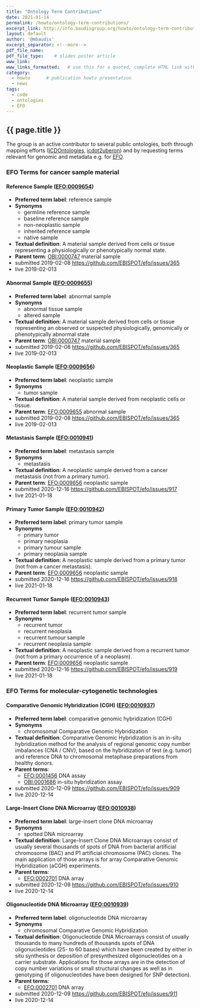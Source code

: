 ```yaml
---
title: "Ontology Term Contributions"
date: 2021-01-14
permalink: /howto/ontology-term-contributions/
excerpt_link: http://info.baudisgroup.org/howto/ontology-term-contributions/
layout: default
author: '@mbaudis'
excerpt_separator: <!--more-->
pdf_file_name:
pdf_file_type:    # slides poster article
www_link:
www_links_formatted:   # use this for a quoted, complete HTML link with label '<a href="http://" target="_blank">...</a>'
category:
  - howto      # publication howto presentation
  - news
tags:
  - code
  - ontologies
  - EFO
---
```


## {{ page.title }}

The group is an active contributor to several public ontologies, both through mapping efforts
([ICDOntologies](https://github.com/progenetix/ICDOntologies), [icdot2uberon](https://github.com/progenetix/icdot2uberon)) and
by requesting terms relevant for genomic and metadata e.g. for [EFO](https://www.ebi.ac.uk/ols/ontologies/efo).

<!--more-->

### EFO Terms for cancer sample material

#### Reference Sample ([EFO:0009654](http://www.ebi.ac.uk/efo/EFO_0009654))

* **Preferred term label**: reference sample
* **Synonyms**
  - germline reference sample
  - baseline reference sample
  - non-neoplastic sample
  - inherited reference sample
  - native sample
* **Textual definition**: A material sample derived from cells or tissue representing a physiologically or phenotypically normal state.
* **Parent term**: [OBI:0000747](http://purl.obolibrary.org/obo/OBI_0000747) material sample
* submitted 2019-02-08 <https://github.com/EBISPOT/efo/issues/365>
* live 2019-02-013

#### Abnormal Sample ([EFO:0009655](http://www.ebi.ac.uk/efo/EFO_0009655))

* **Preferred term label**: abnormal sample
* **Synonyms**
  - abnormal tissue sample
  - altered sample
* **Textual definition**: A material sample derived from cells or tissue representing an observed or suspected physiologically, genomically or phenotypically abnormal state
* **Parent term**: [OBI:0000747](http://purl.obolibrary.org/obo/OBI_0000747) material sample
* submitted 2019-02-08 <https://github.com/EBISPOT/efo/issues/365>
* live 2019-02-013

#### Neoplastic Sample ([EFO:0009656](http://www.ebi.ac.uk/efo/EFO_0009656))

* **Preferred term label**: neoplastic sample
* **Synonyms**
  - tumor sample
* **Textual definition**: A material sample derived from neoplastic cells or tissue.
* **Parent term**: [EFO:0009655](http://www.ebi.ac.uk/efo/EFO_0009655) abnormal sample
* submitted 2019-02-08 <https://github.com/EBISPOT/efo/issues/365>
* live 2019-02-013

#### Metastasis Sample ([EFO:0010941](http://www.ebi.ac.uk/efo/EFO_0010941))

* **Preferred term label**: metastasis sample
* **Synonyms**
  - metastasis
* **Textual definition**: A neoplastic sample derived from a cancer metastasis (not from a primary tumor).
* **Parent term**: [EFO:0009656](http://www.ebi.ac.uk/efo/EFO_0009656) neoplastic sample
* submitted 2020-12-16 <https://github.com/EBISPOT/efo/issues/917>
* live 2021-01-18

#### Primary Tumor Sample ([EFO:0010942](http://www.ebi.ac.uk/efo/EFO_0010942))

* **Preferred term label**: primary tumor sample
* **Synonyms**
  - primary tumor
  - primary neoplasia
  - primary tumour sample
  - primary neoplasia sample
* **Textual definition**: A neoplastic sample derived from a primary tumor (not from a cancer metastasis).
* **Parent term**: [EFO:0009656](http://www.ebi.ac.uk/efo/EFO_0009656) neoplastic sample
* submitted 2020-12-16 <https://github.com/EBISPOT/efo/issues/918>
* live 2021-01-18

#### Recurrent Tumor Sample ([EFO:0010943](http://www.ebi.ac.uk/efo/EFO_0010943))

* **Preferred term label**: recurrent tumor sample
* **Synonyms**
  - recurrent tumor
  - recurrent neoplasia
  - recurrent tumour sample
  - recurrent neoplasia sample
* **Textual definition**: A neoplastic sample derived from a recurrent tumor (not from a primary occurrence of a neoplasm).
* **Parent term**: [EFO:0009656](http://www.ebi.ac.uk/efo/EFO_0009656) neoplastic sample
* submitted 2020-12-16 <https://github.com/EBISPOT/efo/issues/919>
* live 2021-01-18


### EFO Terms for molecular-cytogenetic technologies

#### Comparative Genomic Hybridization (CGH) ([EFO:0010937](http://www.ebi.ac.uk/efo/EFO_0010937))

* **Preferred term label**: comparative genomic hybridization (CGH)
* **Synonyms**
  - chromosomal Comparative Genomic Hybridization
* **Textual definition**: Comparative Genomic Hybridization is an in-situ hybridization method for the analysis of regional genomic copy number imbalances (CNA / CNV), based on the hybridization of test (e.g. tumor) and reference DNA to chromosomal metaphase preparations from healthy donors.
* **Parent terms**:
  - [EFO:0001456](http://www.ebi.ac.uk/efo/EFO_0001456) DNA assay
  - [OBI:0001686](http://purl.obolibrary.org/obo/OBI_0001686) in-situ hybridization assay
* submitted 2020-12-09 <https://github.com/EBISPOT/efo/issues/909>
* live 2020-12-14

#### Large-Insert Clone DNA Microarray ([EFO:0010938](http://www.ebi.ac.uk/efo/EFO_0010938))

* **Preferred term label**: large-insert clone DNA microarray
* **Synonyms**
  - spotted DNA microarray
* **Textual definition**: Large-Insert Clone DNA Microarrays consist of usually several thousands of spots of DNA from bacterial artificial chromosome (BAC) and P1 artificial chromosome (PAC) clones. The main application of those arrays is for array Comparative Genomic Hybridization (aCGH) experiments.
* **Parent terms**:
  - [EFO:0002701](http://www.ebi.ac.uk/efo/EFO_0002701) DNA array
* submitted 2020-12-09 <https://github.com/EBISPOT/efo/issues/910>
* live 2020-12-14

#### Oligonucleotide DNA Microarray ([EFO:0010939](http://www.ebi.ac.uk/efo/EFO_0010939))

* **Preferred term label**: oligonucleotide DNA microarray
* **Synonyms**
  - chromosomal Comparative Genomic Hybridization
* **Textual definition**: Oligonucleotide DNA Microarrays consist of usually thousands to many hundreds of thousands spots of DNA oligonucleotides (25- to 60 bases) which have been created by either in situ synthesis or deposition of presynthesized oligonucleotides on a carrier substrate. Applications for those arrays are in the detection of copy number variations or small structural changes as well as in genotyping (if oligonucleotides have been designed for SNP detection).
* **Parent terms**:
  - [EFO:0002701](http://www.ebi.ac.uk/efo/EFO_0002701) DNA array
* submitted 2020-12-09 <https://github.com/EBISPOT/efo/issues/911>
* live 2020-12-14
